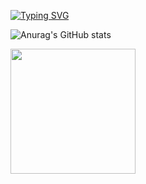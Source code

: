 [![Typing SVG](https://readme-typing-svg.herokuapp.com/?color=E80956&size=35&center=true&vCenter=true&width=1000&lines=Hi,+I'm+Sanaa+Ennaji;I'm+a+Full+Stack+Developer+:%29)](https://git.io/typing-svg)






![Anurag's GitHub stats](https://github-readme-stats.vercel.app/api?username=sanaa-ennaji&show_icons=true&theme=radical)

<a href="https://github.com/sanaa-ennaji/convoychat">
  <img height=200 align="center" src="https://github-readme-stats.vercel.app/api/top-langs?username=sanaa-ennaji&layout=compact&langs_count=8&card_width=320" />
</a>
